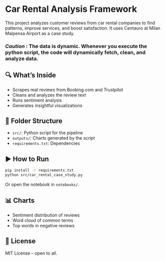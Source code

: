 # Car Rental Analysis Framework

This project analyzes customer reviews from car rental companies to find patterns, improve services, and boost satisfaction. It uses Centauro at Milan Malpensa Airport as a case study.

### ***Caution*** : The data is dynamic. Whenever you execute the python script, the code will dynamically fetch, clean, and analyze data.

## 🔍 What’s Inside

- Scrapes real reviews from Booking.com and Trustpilot
- Cleans and analyzes the review text
- Runs sentiment analysis
- Generates insightful visualizations

## 📁 Folder Structure

- `src/`: Python script for the pipeline
- `outputs/`: Charts generated by the script
- `requirements.txt`: Dependencies

## ▶️ How to Run

```bash
pip install -r requirements.txt
python src/car_rental_case_study.py
```

Or open the notebook in `notebooks/`.

## 📊 Charts

- Sentiment distribution of reviews
- Word cloud of common terms
- Top words in negative reviews

## 📘 License

MIT License – open to all.
